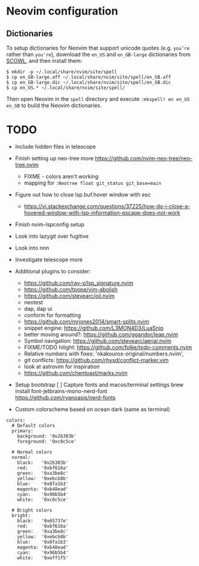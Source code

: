 # Neovim configuration


Dictionaries
------------

To setup dictionaries for Neovim that support unicode quotes (e.g. `you’re` 
rather than `you're`), download the `en_US` and `en_GB-large` dictionaries from 
[SCOWL](http://wordlist.aspell.net/dicts/), and then install them:

```
$ mkdir -p ~/.local/share/nvim/site/spell
$ cp en_GB-large.aff ~/.local/share/nvim/site/spell/en_GB.aff
$ cp en_GB-large.dic ~/.local/share/nvim/site/spell/en_GB.dic
$ cp en_US.* ~/.local/share/nvim/site/spell/
```

Then open Neovim in the `spell` directory and execute `:mkspell! en en_US 
en_GB` to build the Neovim dictionaries.


# TODO
- Include hidden files in telescope
- Finish setting up neo-tree more https://github.com/nvim-neo-tree/neo-tree.nvim
    * FIXME - colors aren't working
    * mapping for `:Neotree float git_status git_base=main`

- Figure out how to close lsp.buf.hover window with esc
    - https://vi.stackexchange.com/questions/37225/how-do-i-close-a-hovered-window-with-lsp-information-escape-does-not-work

- Finish nvim-lspconfig setup

- Look into lazygit over fugitive
- Look into nnn

- Investigate telescope more

- Additional plugins to consider:
    - https://github.com/ray-x/lsp_signature.nvim
    - https://github.com/tpope/vim-abolish
    - https://github.com/stevearc/oil.nvim
    - neotest
    - dap, dap ui
    - conform for formatting
    - https://github.com/mrjones2014/smart-splits.nvim
    - snippet engine: https://github.com/L3MON4D3/LuaSnip
    - better moving around?: https://github.com/ggandor/leap.nvim
    - Symbol navigation: https://github.com/stevearc/aerial.nvim
    - FIXME/TODO hilight: https://github.com/folke/todo-comments.nvim
    - Relative numbers with fixes: 'nkakouros-original/numbers.nvim',
    - git conflicts: https://github.com/rhysd/conflict-marker.vim
    - look at astrovim for inspiration
    - https://github.com/chentoast/marks.nvim

- Setup bootstrap
    [ ] Capture fonts and macos/terminal settings
        brew install font-jetbrains-mono-nerd-font
        https://github.com/ryanoasis/nerd-fonts



- Custom colorscheme based on ocean dark (same as terminal)
```
colors:
  # Default colors
  primary:
    background: '0x2b303b'
    foreground: '0xc0c5ce'

  # Normal colors
  normal:
    black:   '0x2b303b'
    red:     '0xbf616a'
    green:   '0xa3be8c'
    yellow:  '0xebcb8b'
    blue:    '0x8fa1b3'
    magenta: '0xb48ead'
    cyan:    '0x96b5b4'
    white:   '0xc0c5ce'

  # Bright colors
  bright:
    black:   '0x65737e'
    red:     '0xbf616a'
    green:   '0xa3be8c'
    yellow:  '0xebcb8b'
    blue:    '0x8fa1b3'
    magenta: '0xb48ead'
    cyan:    '0x96b5b4'
    white:   '0xeff1f5'
```
